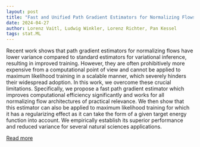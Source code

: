 ```yaml
---
layout: post
title: "Fast and Unified Path Gradient Estimators for Normalizing Flows"
date: 2024-04-27
author: Lorenz Vaitl, Ludwig Winkler, Lorenz Richter, Pan Kessel
tags: stat.ML
---
```


Recent work shows that path gradient estimators for normalizing flows have lower variance compared to standard estimators for variational inference, resulting in improved training. However, they are often prohibitively more expensive from a computational point of view and cannot be applied to maximum likelihood training in a scalable manner, which severely hinders their widespread adoption. In this work, we overcome these crucial limitations. Specifically, we propose a fast path gradient estimator which improves computational efficiency significantly and works for all normalizing flow architectures of practical relevance. We then show that this estimator can also be applied to maximum likelihood training for which it has a regularizing effect as it can take the form of a given target energy function into account. We empirically establish its superior performance and reduced variance for several natural sciences applications.

[Read more](https://arxiv.org/abs/2403.15881)